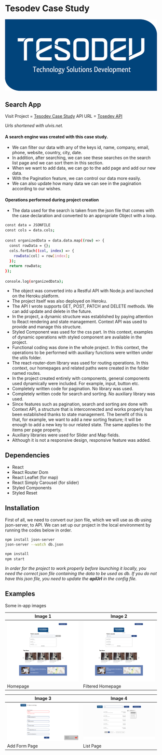 # Tesodev Case Study

![Project Logo](./src/components/logo/home-logo.jpeg)

## Search App

Visit Project = [Tesodev Case Study](https://ulvis.net/Im6F)
API URL = [Tosedev API](https://ulvis.net/WAca)

_Urls shortened with ulvis.net._

#### A search engine was created with this case study.

- We can filter our data with any of the keys id, name, company, email, phone, website, country, city, date.
- In addition, after searching, we can see these searches on the search list page and we can sort them in this section.
- When we want to add data, we can go to the add page and add our new data.
- With the Pagination feature, we can control our data more easily.
- We can also update how many data we can see in the pagination according to our wishes.

#### Operations performed during project creation

- The data used for the search is taken from the json file that comes with the case declaration and converted to an appropriate Object with a loop.

```bash
const data = JSONFILE
const cols = data.cols;

const organizedData = data.data.map((row) => {
  const rowData = {};
  cols.forEach((col, index) => {
    rowData[col] = row[index];
  });
  return rowData;
});

console.log(organizedData);
```

- The object was converted into a Restful API with Node.js and launched on the Heroku platform.
- The project itself was also deployed on Heroku.
- The API I wrote supports GET, POST, PATCH and DELETE methods. We can add update and delete in the future.
- In the project, a dynamic structure was established by paying attention to React rendering and state management. Context API was used to provide and manage this structure.
- Styled Component was used for the css part. In this context, examples of dynamic operations with styled component are available in the project.
- Functional coding was done in the whole project. In this context, the operations to be performed with auxiliary functions were written under the utils folder.
- The react-router-dom library was used for routing operations. In this context, our homepages and related paths were created in the folder named routes.
- In the project created entirely with components, general components used dynamically were included. For example, input, button etc.
- Completely written code for pagination. No library was used.
- Completely written code for search and sorting. No auxiliary library was used.
- Since features such as pagination, search and sorting are done with Context API, a structure that is interconnected and works properly has been established thanks to state management. The benefit of this is that, for example, we want to add a new sorting feature; it will be enough to add a new key to our related state. The same applies to the items per page property.
- Auxiliary libraries were used for Slider and Map fields.
- Although it is not a responsive design, responsive feature was added.

## Dependencies

- React
- React Router Dom
- React Leaflet (for map)
- React Simply Carousel (for slider)
- Styled Components 
- Styled Reset

## Installation

First of all, we need to convert our json file, which we will use as db using json-server, to API.
We can set up our project in the local environment by running the codes below in order.

```bash
npm install json-server
json-server --watch db.json
```

```bash
npm install
npm start
```

_In order for the project to work properly before launching it locally, you need the correct json file containing the data to be used as db. If you do not have this json file, you need to update the **apiUrl** in the config file._


## Examples
Some in-app images

| Image 1 | Image 2 |
| ------- | ------- |
| ![Homepage](./images/screenshot4.png) | ![Filtered Homepage](./images/screenshot3.png) |
| Homepage | Filtered Homepage |

| Image 3 | Image 4 |
| ------- | ------- |
| ![Add Form Page](./images/screenshot2.png) | ![List Page](./images/screenshot5.png) |
| Add Form Page | List Page |



